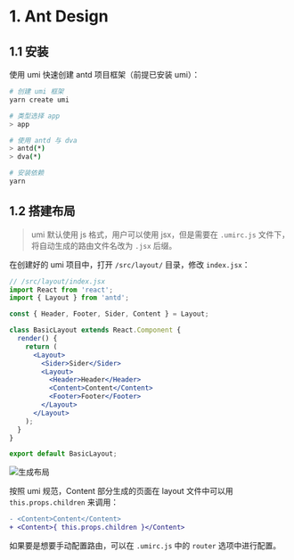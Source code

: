 # 1. Ant Design

## 1.1 安装

使用 umi 快速创建 antd 项目框架（前提已安装 umi）：

```sh
# 创建 umi 框架
yarn create umi

# 类型选择 app
> app

# 使用 antd 与 dva
> antd(*)
> dva(*)

# 安装依赖
yarn
```

## 1.2 搭建布局

> umi 默认使用 js 格式，用户可以使用 jsx，但是需要在 `.umirc.js` 文件下，将自动生成的路由文件名改为 `.jsx` 后缀。

在创建好的 umi 项目中，打开 `/src/layout/`  目录，修改 `index.jsx`：

```jsx
// /src/layout/index.jsx
import React from 'react';
import { Layout } from 'antd';

const { Header, Footer, Sider, Content } = Layout;

class BasicLayout extends React.Component {
  render() {
    return (
      <Layout>
        <Sider>Sider</Sider>
        <Layout>
          <Header>Header</Header>
          <Content>Content</Content>
          <Footer>Footer</Footer>
        </Layout>
      </Layout>
    );
  }
}

export default BasicLayout;
```

![生成布局](https://i.loli.net/2019/12/08/QtnPiYGwv9hTUx1.png)

按照 umi 规范，Content 部分生成的页面在 layout 文件中可以用 `this.props.children` 来调用：

```diff
- <Content>Content</Content>
+ <Content>{ this.props.children }</Content>
```

如果要是想要手动配置路由，可以在 `.umirc.js` 中的 `router` 选项中进行配置。

